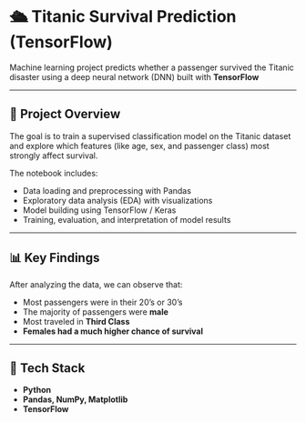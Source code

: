 # 🛳️ Titanic Survival Prediction (TensorFlow)

Machine learning project predicts whether a passenger survived the Titanic disaster using a deep neural network (DNN) built with **TensorFlow**

---

## 🎯 Project Overview
The goal is to train a supervised classification model on the Titanic dataset and explore which features (like age, sex, and passenger class) most strongly affect survival.

The notebook includes:
- Data loading and preprocessing with Pandas  
- Exploratory data analysis (EDA) with visualizations  
- Model building using TensorFlow / Keras  
- Training, evaluation, and interpretation of model results

---

## 📊 Key Findings
After analyzing the data, we can observe that:
- Most passengers were in their 20’s or 30’s  
- The majority of passengers were **male**  
- Most traveled in **Third Class**  
- **Females had a much higher chance of survival**

---

## 🧠 Tech Stack
- **Python**  
- **Pandas, NumPy, Matplotlib**   
- **TensorFlow**
